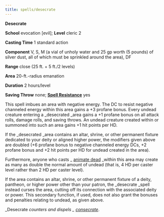 ```yaml
---
title: spells/desecrate
---
```

 **Desecrate**

**School** evocation [evil]; **Level** cleric 2

**Casting Time** 1 standard action

**Component** V, S, M (a vial of unholy water and 25 gp worth (5 pounds) of silver dust, all of which must be sprinkled around the area), DF

**Range** close (25 ft. + 5 ft./2 levels)

**Area** 20-ft.-radius emanation

**Duration** 2 hours/level

**Saving Throw** none; **[Spell Resistance](../glossary.md#_spell-resistance)** yes

This spell imbues an area with negative energy. The DC to resist negative channeled energy within this area gains a +3 profane bonus. Every undead creature entering a _desecrated _area gains a +1 profane bonus on all attack rolls, damage rolls, and saving throws. An undead creature created within or summoned into such an area gains +1 hit points per HD.

If the _desecrated _area contains an altar, shrine, or other permanent fixture dedicated to your deity or aligned higher power, the modifiers given above are doubled (+6 profane bonus to negative channeled energy DCs, +2 profane bonus and +2 hit points per HD for undead created in the area).

Furthermore, anyone who casts _ [animate dead](animateDead.md#_animate-dead) _within this area may create as many as double the normal amount of undead (that is, 4 HD per caster level rather than 2 HD per caster level).

If the area contains an altar, shrine, or other permanent fixture of a deity, pantheon, or higher power other than your patron, the _desecrate _spell instead curses the area, cutting off its connection with the associated deity or power. This secondary function, if used, does not also grant the bonuses and penalties relating to undead, as given above.

_Desecrate _counters and dispels _ [consecrate](consecrate.md#_consecrate)_.

